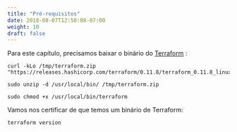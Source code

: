 ```yaml
---
title: "Pré-requisitos"
date: 2018-08-07T12:50:08-07:00
weight: 10
draft: false
---
```


Para este capítulo, precisamos baixar o binário do [Terraform](https://www.terraform.io/) :
```
curl -kLo /tmp/terraform.zip "https://releases.hashicorp.com/terraform/0.11.8/terraform_0.11.8_linux_amd64.zip"

sudo unzip -d /usr/local/bin/ /tmp/terraform.zip

sudo chmod +x /usr/local/bin/terraform
```

Vamos nos certificar de que temos um binário de Terraform:
```
terraform version
```
